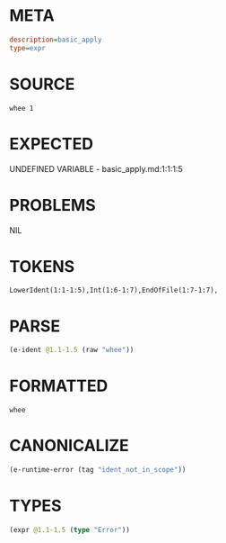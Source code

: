 # META
~~~ini
description=basic_apply
type=expr
~~~
# SOURCE
~~~roc
whee 1
~~~
# EXPECTED
UNDEFINED VARIABLE - basic_apply.md:1:1:1:5
# PROBLEMS
NIL
# TOKENS
~~~zig
LowerIdent(1:1-1:5),Int(1:6-1:7),EndOfFile(1:7-1:7),
~~~
# PARSE
~~~clojure
(e-ident @1.1-1.5 (raw "whee"))
~~~
# FORMATTED
~~~roc
whee
~~~
# CANONICALIZE
~~~clojure
(e-runtime-error (tag "ident_not_in_scope"))
~~~
# TYPES
~~~clojure
(expr @1.1-1.5 (type "Error"))
~~~
